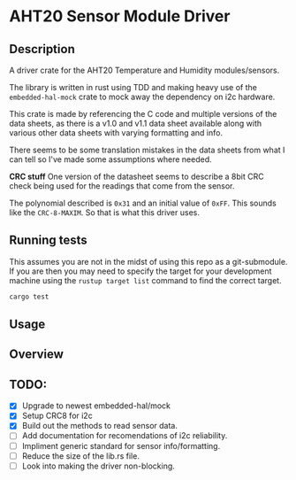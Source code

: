 # AHT20 Sensor Module Driver

## Description

A driver crate for the AHT20 Temperature and Humidity modules/sensors.

The library is written in rust using TDD and making heavy use of the 
`embedded-hal-mock` crate to mock away the dependency on i2c hardware.

This crate is made by referencing the C code and multiple versions of the 
data sheets, as there is a v1.0 and v1.1 data sheet available along with various
other data sheets with varying formatting and info.

There seems to be some translation mistakes in the data sheets from what I can
tell so I've made some assumptions where needed.

**CRC stuff**
One version of the datasheet seems to describe a 8bit CRC check being used
for the readings that come  from the sensor.

The polynomial described is `0x31` and an initial value of `0xFF`. This sounds
like the `CRC-8-MAXIM`. So that is what this driver uses.


## Running tests

This assumes you are not in the midst of using this repo as a git-submodule.
If you are then you may need to specify the target for your development 
machine using the `rustup target list` command to find the correct target.

```sh
cargo test
```


## Usage



## Overview


## TODO:

- [x] Upgrade to newest embedded-hal/mock
- [x] Setup CRC8 for i2c
- [x] Build out the methods to read sensor data.
- [ ] Add documentation for recomendations of i2c reliability.
- [ ] Impliment generic standard for sensor info/formatting.
- [ ] Reduce the size of the lib.rs file.
- [ ] Look into making the driver non-blocking.
